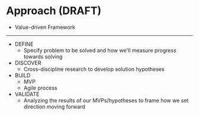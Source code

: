 # Approach (DRAFT)

* Value-driven Framework


--- 
* DEFINE
  * Specify problem to be solved and how we'll measure progress towards solving
* DISCOVER
  * Cross-discipline research to develop solution hypotheses
* BUILD 
  * MVP
  * Agile process
* VALIDATE
  * Analyzing the results of our MVPs/hypotheses to frame how we set direction moving forward
